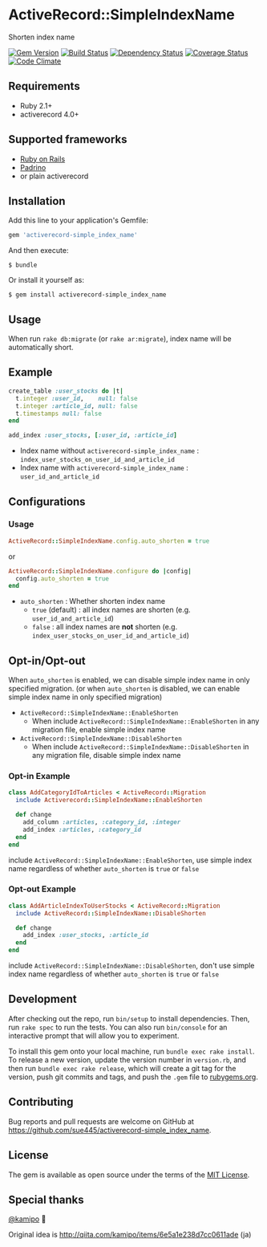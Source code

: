 # ActiveRecord::SimpleIndexName

Shorten index name

[![Gem Version](https://badge.fury.io/rb/activerecord-simple_index_name.svg)](https://badge.fury.io/rb/activerecord-simple_index_name)
[![Build Status](https://travis-ci.org/sue445/activerecord-simple_index_name.svg?branch=master)](https://travis-ci.org/sue445/activerecord-simple_index_name)
[![Dependency Status](https://gemnasium.com/sue445/activerecord-simple_index_name.svg)](https://gemnasium.com/sue445/activerecord-simple_index_name)
[![Coverage Status](https://coveralls.io/repos/sue445/activerecord-simple_index_name/badge.svg?branch=master&service=github)](https://coveralls.io/github/sue445/activerecord-simple_index_name?branch=master)
[![Code Climate](https://codeclimate.com/github/sue445/activerecord-simple_index_name/badges/gpa.svg)](https://codeclimate.com/github/sue445/activerecord-simple_index_name)

## Requirements
* Ruby 2.1+
* activerecord 4.0+

## Supported frameworks
* [Ruby on Rails](https://github.com/rails/rails)
* [Padrino](https://github.com/padrino/padrino-framework)
* or plain activerecord

## Installation

Add this line to your application's Gemfile:

```ruby
gem 'activerecord-simple_index_name'
```

And then execute:

    $ bundle

Or install it yourself as:

    $ gem install activerecord-simple_index_name

## Usage

When run `rake db:migrate` (or `rake ar:migrate`), index name will be automatically short.

## Example
```ruby
create_table :user_stocks do |t|
  t.integer :user_id,    null: false
  t.integer :article_id, null: false
  t.timestamps null: false
end

add_index :user_stocks, [:user_id, :article_id]
```

* Index name without `activerecord-simple_index_name` : `index_user_stocks_on_user_id_and_article_id`
* Index name with `activerecord-simple_index_name` : `user_id_and_article_id`

## Configurations
### Usage

```ruby
ActiveRecord::SimpleIndexName.config.auto_shorten = true
```

or

```ruby
ActiveRecord::SimpleIndexName.configure do |config|
  config.auto_shorten = true
end
```

* `auto_shorten` : Whether shorten index name
  * `true` (default) : all index names are shorten (e.g. `user_id_and_article_id`)
  * `false` : all index names are **not** shorten (e.g. `index_user_stocks_on_user_id_and_article_id`)


## Opt-in/Opt-out
When `auto_shorten` is enabled, we can disable simple index name in only specified migration.
(or when `auto_shorten` is disabled, we can enable simple index name in only specified migration)

* `ActiveRecord::SimpleIndexName::EnableShorten`
  * When include `ActiveRecord::SimpleIndexName::EnableShorten` in any migration file, enable simple index name
* `ActiveRecord::SimpleIndexName::DisableShorten`
  * When include `ActiveRecord::SimpleIndexName::DisableShorten` in any migration file, disable simple index name

### Opt-in Example
```ruby
class AddCategoryIdToArticles < ActiveRecord::Migration
  include Activerecord::SimpleIndexName::EnableShorten

  def change
    add_column :articles, :category_id, :integer
    add_index :articles, :category_id
  end
end
```

include `ActiveRecord::SimpleIndexName::EnableShorten`, use simple index name regardless of whether `auto_shorten` is `true` or `false`

### Opt-out Example
```ruby
class AddArticleIndexToUserStocks < ActiveRecord::Migration
  include ActiveRecord::SimpleIndexName::DisableShorten

  def change
    add_index :user_stocks, :article_id
  end
end
```

include `ActiveRecord::SimpleIndexName::DisableShorten`, don't use simple index name regardless of whether `auto_shorten` is `true` or `false`

## Development

After checking out the repo, run `bin/setup` to install dependencies. Then, run `rake spec` to run the tests. You can also run `bin/console` for an interactive prompt that will allow you to experiment.

To install this gem onto your local machine, run `bundle exec rake install`. To release a new version, update the version number in `version.rb`, and then run `bundle exec rake release`, which will create a git tag for the version, push git commits and tags, and push the `.gem` file to [rubygems.org](https://rubygems.org).

## Contributing

Bug reports and pull requests are welcome on GitHub at https://github.com/sue445/activerecord-simple_index_name.


## License

The gem is available as open source under the terms of the [MIT License](http://opensource.org/licenses/MIT).

## Special thanks
[@kamipo](https://github.com/kamipo) :bow:

Original idea is http://qiita.com/kamipo/items/6e5a1e238d7cc0611ade (ja)
